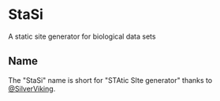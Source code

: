 # StaSi
A static site generator for biological data sets

## Name
The "StaSi" name is short for "STAtic SIte generator" thanks to [@SilverViking](https://github.com/SilverViking).
